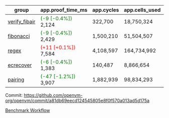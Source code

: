 | group | app.proof_time_ms | app.cycles | app.cells_used | leaf.proof_time_ms | leaf.cycles | leaf.cells_used |
| -- | -- | -- | -- | -- | -- | -- |
| [verify_fibair](https://github.com/openvm-org/openvm/blob/benchmark-results/benchmarks-pr/2027/verify_fibair-a81db69eecd124545805e8f0f570a013ad5d175a.md) |<span style='color: green'>(-9 [-0.4%])</span> 2,124 |  322,700 |  18,750,324 |- | - | - |
| [fibonacci](https://github.com/openvm-org/openvm/blob/benchmark-results/benchmarks-pr/2027/fibonacci-a81db69eecd124545805e8f0f570a013ad5d175a.md) |<span style='color: green'>(-9 [-0.4%])</span> 2,429 |  1,500,210 |  51,504,507 |- | - | - |
| [regex](https://github.com/openvm-org/openvm/blob/benchmark-results/benchmarks-pr/2027/regex-a81db69eecd124545805e8f0f570a013ad5d175a.md) |<span style='color: red'>(+11 [+0.1%])</span> 7,584 |  4,108,597 |  164,734,992 |- | - | - |
| [ecrecover](https://github.com/openvm-org/openvm/blob/benchmark-results/benchmarks-pr/2027/ecrecover-a81db69eecd124545805e8f0f570a013ad5d175a.md) |<span style='color: green'>(-6 [-0.4%])</span> 1,383 |  140,487 |  8,866,654 |- | - | - |
| [pairing](https://github.com/openvm-org/openvm/blob/benchmark-results/benchmarks-pr/2027/pairing-a81db69eecd124545805e8f0f570a013ad5d175a.md) |<span style='color: green'>(-47 [-1.2%])</span> 3,907 |  1,882,939 |  98,834,293 |- | - | - |


Commit: https://github.com/openvm-org/openvm/commit/a81db69eecd124545805e8f0f570a013ad5d175a

[Benchmark Workflow](https://github.com/openvm-org/openvm/actions/runs/17115958405)
